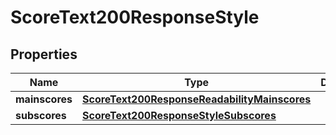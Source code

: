 
# ScoreText200ResponseStyle

## Properties
| Name | Type | Description | Notes |
| ------------ | ------------- | ------------- | ------------- |
| **mainscores** | [**ScoreText200ResponseReadabilityMainscores**](ScoreText200ResponseReadabilityMainscores.md) |  |  [optional] |
| **subscores** | [**ScoreText200ResponseStyleSubscores**](ScoreText200ResponseStyleSubscores.md) |  |  [optional] |



